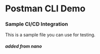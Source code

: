 # Postman CLI Demo

### Sample CI/CD Integration

This is a sample file you can use for testing.

##### added from nano
